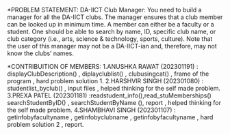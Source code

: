 *PROBLEM STATEMENT:
DA-IICT Club Manager:
You need to build a manager for all the DA-IICT clubs. 
The manager ensures that a club member can be looked up in minimum time. 
A member can either be a faculty or a student. 
One should be able to search by name, ID, specific club name, or club category (i.e., arts, science & technology, sports, culture). 
Note that the user of this manager may not be a  DA-IICT-ian and, therefore, may not know the clubs’ names.   








*CONTRIBUITION OF MEMBERS:
1.ANUSHKA RAWAT (202301191) : displayClubDescription() , diplayclublist() , clubusingcat() , frame of the program , hard problem solution 1.
2.HARSHVIR SINGH (202301080) : studentlist_byclub() , input files , helped thinking for the self made problem.
3.PREXA PATEL (202301181) :readstudent_info(),read_stuMemberships() searchStudentByID() , searchStudentByName (), report ,  helped thinking for the self made problem.
4.SHAMBHAVI SINGH (202301107) : getinfobyfacultyname , getinfobyclubname , getinfobyfacultyname , hard problem solution 2 , report.


